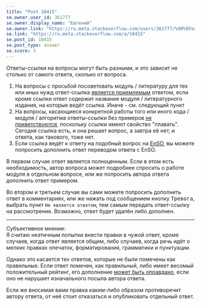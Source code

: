 ```yaml
---
title: "Post 10415"
se.owner.user_id: 361777
se.owner.display_name: "Евгений"
se.owner.link: "https://ru.meta.stackoverflow.com/users/361777/%d0%95%d0%b2%d0%b3%d0%b5%d0%bd%d0%b8%d0%b9"
se.link: "https://ru.meta.stackoverflow.com/a/10415"
se.post_id: 10415
se.post_type: answer
se.score: 3
---
```

<p>Ответы-ссылки на вопросы могут быть разными, и это зависит не столько от самого ответа, сколько от вопроса.  </p>

<ol>
<li>На вопросы с просьбой посоветовать модуль / литературу для тех или иных нужд ответ-ссылка <a href="https://ru.meta.stackoverflow.com/questions/1638/">является приемлемым</a> ответом, если кроме ссылки ответ содержит название модуля / литературного издания, на которые ведёт ссылка. Иначе - см. следующий пункт</li>
<li>На вопросы, касающиеся конкретной работы того или иного кода /
модуля / алгоритма ответы-ссылки без примеров <a href="https://ru.meta.stackoverflow.com/questions/1805">не
приветствуются</a>,
поскольку ссылки имеют свойство "плавать". Сегодня ссылка есть, и
она решает вопрос, а завтра её нет, и ответа, как такового, тоже
нет.</li>
<li>Если ссылка ведёт к ответу на подобный вопрос на
<a href="https://stackoverflow.com/">EnSO</a>, вы можете попросить дополнить
ответ переводом ответа с EnSO.</li>
</ol>

<p>В первом случае ответ является полноценным. Если в этом есть необходимость, автор вопроса может подробнее спросить о работе модуля в отдельном вопросе, или же попросить автора ответа дополнить ответ примером.  </p>

<p>Во втором и третьем случае вы сами можете попросить дополнить ответ в комментариях, или же нажать под сообщением кнопку <kbd>Тревога</kbd>, выбрать пункт <code>Не является ответом</code>, тем самым передать ответ-ссылку на рассмотрение. Возможно, ответ будет удалён либо дополнен.</p>

<hr>

<p>Субъективное мнение:<br>
Я считаю неэтичным попытки внести правки в чужой ответ, кроме случаев, когда ответ является общим, либо случаев, когда речь идёт о мелких правках опечаток, форматирования, грамматики и пунктуации.</p>

<p>Однако это касается тех ответов, которые не были помечены как правильные. Если ответ помечен, как правильный, либо имеет весомый положительный рейтинг, его дополнение <a href="https://ru.meta.stackoverflow.com/questions/2277">может быть оправдано</a>, если оно не нарушает изначального посыла автора ответа.</p>

<p>Если же вносимая вами правка каким-либо образом противоречит автору ответа, от неё стоит отказаться и опубликовать отдельный ответ.</p>
